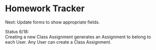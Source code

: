 Homework Tracker
================

Next:  Update forms to show appropriate fields.

Status 6/18:  
Creating a new Class Assignment generates an Assignment to belong to each User.
Any User can create a Class Assignment.  
